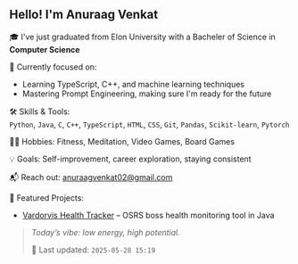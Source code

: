 ## Hello! I'm **Anuraag Venkat**
🎓 I've just graduated from Elon University with a Bacheler of Science in **Computer Science**

🧠 Currently focused on:  
  - Learning TypeScript, C++, and machine learning techniques
  - Mastering Prompt Engineering, making sure I'm ready for the future  

🛠️ Skills & Tools:  
  `Python`,  `Java`, `C`, `C++`, 
  `TypeScript`, `HTML`, `CSS`, `Git`, 
  `Pandas`, `Scikit-learn`, `Pytorch`

🏋️‍♂️ Hobbies: Fitness, Meditation, Video Games, Board Games

💡 Goals: Self-improvement, career exploration, staying consistent  

📬 Reach out: [anuraagvenkat02@gmail.com](mailto:anuraagvenkat02@gmail.com)


📌 Featured Projects:
- [Vardorvis Health Tracker](https://github.com/anuven/vardorvis-health-tracker) – OSRS boss health monitoring tool in Java






<!--DAILY-LOG-->
>_Today’s vibe: low energy, high potential._
>
> 📅 Last updated: `2025-05-28 15:19`
<!--END-LOG-->


<!--

![Anuraag's GitHub stats](https://github-readme-stats.vercel.app/api?username=anuven&show_icons=true&theme=dark)



**AnuVen/anuven** is a ✨ _special_ ✨ repository because its `README.md` (this file) appears on your GitHub profile.

Here are some ideas to get you started:

- 🔭 I’m currently working on ...
- 🌱 I’m currently learning ...
- 👯 I’m looking to collaborate on ...
- 🤔 I’m looking for help with ...
- 💬 Ask me about ...
- 📫 How to reach me: ...
- 😄 Pronouns: ...
- ⚡ Fun fact: ...
-->
